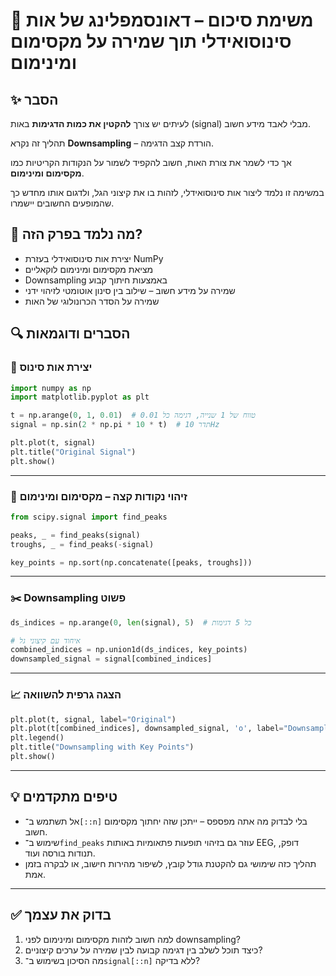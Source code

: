 # 📘 משימת סיכום – דאונסמפלינג של אות סינוסואידלי תוך שמירה על מקסימום ומינימום

## ✨ הסבר
לעיתים יש צורך **להקטין את כמות הדגימות** באות (signal) מבלי לאבד מידע חשוב. 

תהליך זה נקרא **Downsampling** – הורדת קצב הדגימה. 

אך כדי לשמר את צורת האות, חשוב להקפיד לשמור על הנקודות הקריטיות כמו **מקסימום ומינימום**.

במשימה זו נלמד ליצור אות סינוסואידלי, לזהות בו את קיצוני הגל, ולדגום אותו מחדש כך שהמופעים החשובים יישמרו.

## 🧠 מה נלמד בפרק הזה?
- יצירת אות סינוסואידלי בעזרת NumPy
- מציאת מקסימום ומינימום לוקאליים
- Downsampling באמצעות חיתוך קבוע
- שמירה על מידע חשוב – שילוב בין סינון אוטומטי לזיהוי ידני
- שמירה על הסדר הכרונולוגי של האות

## 🔍 הסברים ודוגמאות

### 🎵 יצירת אות סינוס

```python
import numpy as np
import matplotlib.pyplot as plt

t = np.arange(0, 1, 0.01)  # טווח של 1 שנייה, דגימה כל 0.01
signal = np.sin(2 * np.pi * 10 * t)  # תדר 10Hz

plt.plot(t, signal)
plt.title("Original Signal")
plt.show()
````

---

### 📍 זיהוי נקודות קצה – מקסימום ומינימום

```python
from scipy.signal import find_peaks

peaks, _ = find_peaks(signal)
troughs, _ = find_peaks(-signal)

key_points = np.sort(np.concatenate([peaks, troughs]))
```

---

### ✂️ Downsampling פשוט

```python
ds_indices = np.arange(0, len(signal), 5)  # כל 5 דגימות

# איחוד עם קיצוני גל
combined_indices = np.union1d(ds_indices, key_points)
downsampled_signal = signal[combined_indices]
```

---

### 📈 הצגה גרפית להשוואה

```python
plt.plot(t, signal, label="Original")
plt.plot(t[combined_indices], downsampled_signal, 'o', label="Downsampled")
plt.legend()
plt.title("Downsampling with Key Points")
plt.show()
```

---

## 💡 טיפים מתקדמים

* אל תשתמש ב־`[::n]` בלי לבדוק מה אתה מפספס – ייתכן שזה יחתוך מקסימום חשוב.
* שימוש ב־`find_peaks` עוזר גם בזיהוי תופעות פתאומיות באותות EEG, דופק, תנודות בורסה ועוד.
* תהליך כזה שימושי גם להקטנת גודל קובץ, לשיפור מהירות חישוב, או לבקרה בזמן אמת.

---

## ✅ בדוק את עצמך

1. למה חשוב לזהות מקסימום ומינימום לפני downsampling?
2. כיצד תוכל לשלב בין דגימה קבועה לבין שמירה על ערכים קיצוניים?
3. מה הסיכון בשימוש ב־`signal[::n]` ללא בדיקה?
